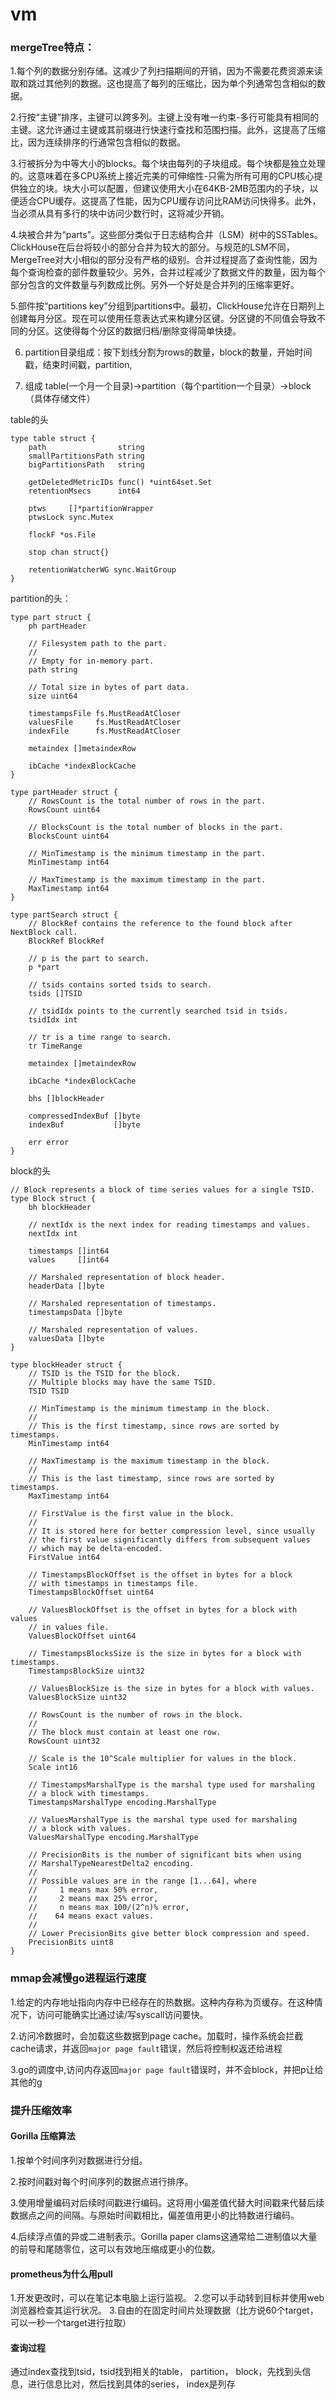 # vm

### mergeTree特点：

1.每个列的数据分别存储。这减少了列扫描期间的开销，因为不需要花费资源来读取和跳过其他列的数据。这也提高了每列的压缩比，因为单个列通常包含相似的数据。

2.行按“主键”排序，主键可以跨多列。主键上没有唯一约束-多行可能具有相同的主键。这允许通过主键或其前缀进行快速行查找和范围扫描。此外，这提高了压缩比，因为连续排序的行通常包含相似的数据。

3.行被拆分为中等大小的blocks。每个块由每列的子块组成。每个块都是独立处理的。这意味着在多CPU系统上接近完美的可伸缩性-只需为所有可用的CPU核心提供独立的块。块大小可以配置，但建议使用大小在64KB-2MB范围内的子块，以便适合CPU缓存。这提高了性能，因为CPU缓存访问比RAM访问快得多。此外，当必须从具有多行的块中访问少数行时，这将减少开销。

4.块被合并为“parts”。这些部分类似于日志结构合并（LSM）树中的SSTables。ClickHouse在后台将较小的部分合并为较大的部分。与规范的LSM不同，MergeTree对大小相似的部分没有严格的级别。合并过程提高了查询性能，因为每个查询检查的部件数量较少。另外，合并过程减少了数据文件的数量，因为每个部分包含的文件数量与列数成比例。另外一个好处是合并列的压缩率更好。

5.部件按“partitions key”分组到partitions中。最初，ClickHouse允许在日期列上创建每月分区。现在可以使用任意表达式来构建分区键。分区键的不同值会导致不同的分区。这使得每个分区的数据归档/删除变得简单快捷。

6. partition目录组成：按下划线分割为rows的数量，block的数量，开始时间戳，结束时间戳，partition,

7. 组成 table(一个月一个目录)->partition（每个partition一个目录）->block（具体存储文件）

table的头
```
type table struct {
	path                string
	smallPartitionsPath string
	bigPartitionsPath   string

	getDeletedMetricIDs func() *uint64set.Set
	retentionMsecs      int64

	ptws     []*partitionWrapper
	ptwsLock sync.Mutex

	flockF *os.File

	stop chan struct{}

	retentionWatcherWG sync.WaitGroup
}
```

partition的头：
```
type part struct {
	ph partHeader

	// Filesystem path to the part.
	//
	// Empty for in-memory part.
	path string

	// Total size in bytes of part data.
	size uint64

	timestampsFile fs.MustReadAtCloser
	valuesFile     fs.MustReadAtCloser
	indexFile      fs.MustReadAtCloser

	metaindex []metaindexRow

	ibCache *indexBlockCache
}

type partHeader struct {
	// RowsCount is the total number of rows in the part.
	RowsCount uint64

	// BlocksCount is the total number of blocks in the part.
	BlocksCount uint64

	// MinTimestamp is the minimum timestamp in the part.
	MinTimestamp int64

	// MaxTimestamp is the maximum timestamp in the part.
	MaxTimestamp int64
}

type partSearch struct {
	// BlockRef contains the reference to the found block after NextBlock call.
	BlockRef BlockRef

	// p is the part to search.
	p *part

	// tsids contains sorted tsids to search.
	tsids []TSID

	// tsidIdx points to the currently searched tsid in tsids.
	tsidIdx int

	// tr is a time range to search.
	tr TimeRange

	metaindex []metaindexRow

	ibCache *indexBlockCache

	bhs []blockHeader

	compressedIndexBuf []byte
	indexBuf           []byte

	err error
}
```
block的头
```
// Block represents a block of time series values for a single TSID.
type Block struct {
	bh blockHeader

	// nextIdx is the next index for reading timestamps and values.
	nextIdx int

	timestamps []int64
	values     []int64

	// Marshaled representation of block header.
	headerData []byte

	// Marshaled representation of timestamps.
	timestampsData []byte

	// Marshaled representation of values.
	valuesData []byte
}

type blockHeader struct {
	// TSID is the TSID for the block.
	// Multiple blocks may have the same TSID.
	TSID TSID

	// MinTimestamp is the minimum timestamp in the block.
	//
	// This is the first timestamp, since rows are sorted by timestamps.
	MinTimestamp int64

	// MaxTimestamp is the maximum timestamp in the block.
	//
	// This is the last timestamp, since rows are sorted by timestamps.
	MaxTimestamp int64

	// FirstValue is the first value in the block.
	//
	// It is stored here for better compression level, since usually
	// the first value significantly differs from subsequent values
	// which may be delta-encoded.
	FirstValue int64

	// TimestampsBlockOffset is the offset in bytes for a block
	// with timestamps in timestamps file.
	TimestampsBlockOffset uint64

	// ValuesBlockOffset is the offset in bytes for a block with values
	// in values file.
	ValuesBlockOffset uint64

	// TimestampsBlocksSize is the size in bytes for a block with timestamps.
	TimestampsBlockSize uint32

	// ValuesBlockSize is the size in bytes for a block with values.
	ValuesBlockSize uint32

	// RowsCount is the number of rows in the block.
	//
	// The block must contain at least one row.
	RowsCount uint32

	// Scale is the 10^Scale multiplier for values in the block.
	Scale int16

	// TimestampsMarshalType is the marshal type used for marshaling
	// a block with timestamps.
	TimestampsMarshalType encoding.MarshalType

	// ValuesMarshalType is the marshal type used for marshaling
	// a block with values.
	ValuesMarshalType encoding.MarshalType

	// PrecisionBits is the number of significant bits when using
	// MarshalTypeNearestDelta2 encoding.
	//
	// Possible values are in the range [1...64], where
	//     1 means max 50% error,
	//     2 means max 25% error,
	//     n means max 100/(2^n)% error,
	//    64 means exact values.
	//
	// Lower PrecisionBits give better block compression and speed.
	PrecisionBits uint8
}
```

### mmap会减慢go进程运行速度
1.给定的内存地址指向内存中已经存在的热数据。这种内存称为页缓存。在这种情况下，访问可能确实比通过读/写syscall访问要快。

2.访问冷数据时，会加载这些数据到page cache。加载时，操作系统会拦截cache请求，并返回`major page fault`错误，然后将控制权返还给进程

3.go的调度中,访问内存返回`major page fault`错误时，并不会block，并把p让给其他的g

### 提升压缩效率
#### Gorilla 压缩算法
1.按单个时间序列对数据进行分组。

2.按时间戳对每个时间序列的数据点进行排序。

3.使用增量编码对后续时间戳进行编码。这将用小偏差值代替大时间戳来代替后续数据点之间的间隔。与原始时间戳相比，偏差值用更小的比特数进行编码。

4.后续浮点值的异或二进制表示。Gorilla paper clams这通常给二进制值以大量的前导和尾随零位，这可以有效地压缩成更小的位数。

#### prometheus为什么用pull
1.开发更改时，可以在笔记本电脑上运行监视。
2.您可以手动转到目标并使用web浏览器检查其运行状况。
3.自由的在固定时间片处理数据（比方说60个target，可以一秒一个target进行拉取）

#### 查询过程
通过index查找到tsid，tsid找到相关的table， partition， block，先找到头信息，进行信息比对，然后找到具体的series， index是列存
